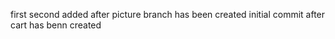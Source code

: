 first
second
added after picture branch has been created
initial commit after cart has benn created
